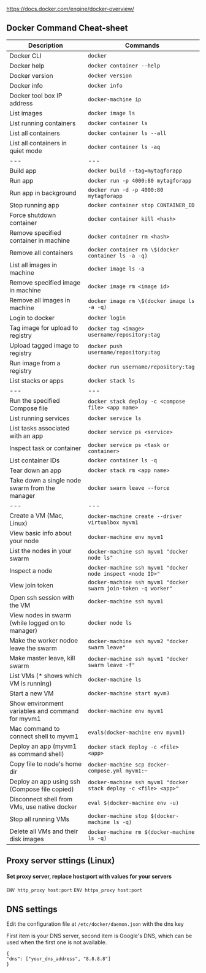 https://docs.docker.com/engine/docker-overview/

## Docker Command Cheat-sheet

| Description                                      | Commands                                                         |
| ------------------------------------------------ | ---------------------------------------------------------------- |
| Docker CLI                                       | `docker`                                                         |
| Docker help                                      | `docker container --help`                                        |
| Docker version                                   | `docker version`                                                 |
| Docker info                                      | `docker info`                                                    |
| Docker tool box IP address                       | `docker-machine ip`                                              |
| List images                                      | `docker image ls`                                                |
| List running containers                          | `docker container ls`                                            |
| List all containers                              | `docker container ls --all`                                      |
| List all containers in quiet mode                | `docker container ls -aq`                                        |
| ---                                              | ---                                                              |
| Build app                                        | `docker build --tag=mytagforapp`                                 |
| Run app                                          | `docker run -p 4000:80 mytagforapp`                              |
| Run app in background                            | `docker run -d -p 4000:80 mytagforapp`                           |
| Stop running app                                 | `docker container stop CONTAINER_ID`                             |
| Force shutdown container                         | `docker container kill <hash>`                                   |
| Remove specified container in machine            | `docker container rm <hash>`                                     |
| Remove all containers                            | `docker container rm \$(docker container ls -a -q)`              |
| List all images in machine                       | `docker image ls -a`                                             |
| Remove specified image in machine                | `docker image rm <image id>`                                     |
| Remove all images in machine                     | `docker image rm \$(docker image ls -a -q)`                      |
| Login to docker                                  | `docker login`                                                   |
| Tag image for upload to registry                 | `docker tag <image> username/repository:tag`                     |
| Upload tagged image to registry                  | `docker push username/repository:tag`                            |
| Run image from a registry                        | `docker run username/repository:tag`                             |
| List stacks or apps                              | `docker stack ls`                                                |
| ---                                              | ---                                                              |
| Run the specified Compose file                   | `docker stack deploy -c <compose file> <app name>`               |
| List running services                            | `docker service ls`                                              |
| List tasks associated with an app                | `docker service ps <service>`                                    |
| Inspect task or container                        | `docker service ps <task or container>`                          |
| List container IDs                               | `docker container ls -q`                                         |
| Tear down an app                                 | `docker stack rm <app name>`                                     |
| Take down a single node swarm from the manager   | `docker swarm leave --force`                                     |
| ---                                              | ---                                                              |
| Create a VM (Mac, Linux)                         | `docker-machine create --driver virtualbox myvm1`                |
| View basic info about your node                  | `docker-machine env myvm1`                                       |
| List the nodes in your swarm                     | `docker-machine ssh myvm1 "docker node ls"`                      |
| Inspect a node                                   | `docker-machine ssh myvm1 "docker node inspect <node ID>"`       |
| View join token                                  | `docker-machine ssh myvm1 "docker swarm join-token -q worker"`   |
| Open ssh session with the VM                     | `docker-machine ssh myvm1`                                       |
| View nodes in swarm (while logged on to manager) | `docker node ls`                                                 |
| Make the worker nodoe leave the swarm            | `docker-machine ssh myvm2 "docker swarm leave"`                  |
| Make master leave, kill swarm                    | `docker-machine ssh myvm1 "docker swarm leave -f"`               |
| List VMs (\* shows which VM is running)          | `docker-machine ls`                                              |
| Start a new VM                                   | `docker-machine start myvm3`                                     |
| Show environment variables and command for myvm1 | `docker-machine env myvm1`                                       |
| Mac command to connect shell to myvm1            | `eval$(docker-machine env myvm1)`                                |
| Deploy an app (myvm1 as command shell)           | `docker stack deploy -c <file> <app>`                            |
| Copy file to node's home dir                     | `docker-machine scp docker-compose.yml myvm1:~`                  |
| Deploy an app using ssh (Compose file copied)    | `docker-machine ssh myvm1 "docker stack deploy -c <file> <app>"` |
| Disconnect shell from VMs, use native docker     | `eval $(docker-machine env -u)`                                  |
| Stop all running VMs                             | `docker-machine stop $(docker-machine ls -q)`                    |
| Delete all VMs and their disk images             | `docker-machine rm $(docker-machine ls -q)`                      |

## Proxy server sttings (Linux)

#### Set proxy server, replace host:port with values for your servers

`ENV http_proxy host:port`
`ENV https_proxy host:port`

## DNS settings

Edit the configuration file at `/etc/docker/daemon.json` with the dns key

First item is your DNS server, second item is Google's DNS, which can be used when the first one is not available.

```
{
"dns": ["your_dns_address", "8.8.8.8"]
}
```

